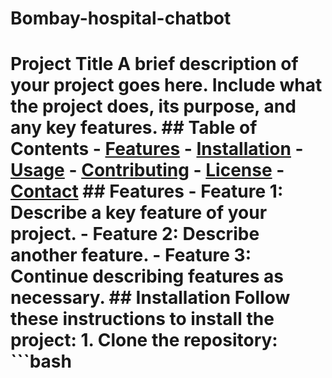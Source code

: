 # Bombay-hospital-chatbot
 # Project Title  A brief description of your project goes here. Include what the project does, its purpose, and any key features.  ## Table of Contents  - [Features](#features) - [Installation](#installation) - [Usage](#usage) - [Contributing](#contributing) - [License](#license) - [Contact](#contact)  ## Features  - Feature 1: Describe a key feature of your project. - Feature 2: Describe another feature. - Feature 3: Continue describing features as necessary.  ## Installation  Follow these instructions to install the project:  1. Clone the repository:    ```bash    
